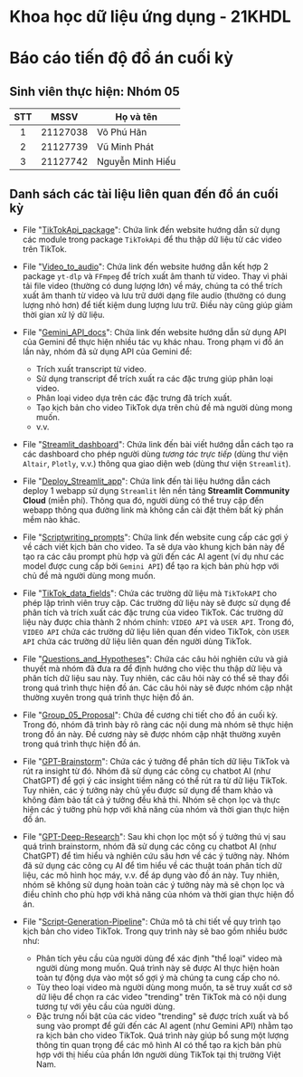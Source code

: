 # Khoa học dữ liệu ứng dụng - 21KHDL

# Báo cáo tiến độ đồ án cuối kỳ

## Sinh viên thực hiện: Nhóm 05

| STT |   MSSV   | Họ và tên        |
| :-: | :------: | ---------------- |
|  1  | 21127038 | Võ Phú Hãn       |
|  2  | 21127739 | Vũ Minh Phát     |
|  3  | 21127742 | Nguyễn Minh Hiếu |

## Danh sách các tài liệu liên quan đến đồ án cuối kỳ

- File "[TikTokApi_package](TikTokApi_package.url)": Chứa link đến website hướng dẫn sử dụng các module trong package `TikTokApi` để thu thập dữ liệu từ các video trên TikTok.

- File "[Video_to_audio](Video_to_audio.url)": Chứa link đến website hướng dẫn kết hợp 2 package `yt-dlp` và `FFmpeg` để trích xuất âm thanh từ video. Thay vì phải tải file video (thường có dung lượng lớn) về máy, chúng ta có thể trích xuất âm thanh từ video và lưu trữ dưới dạng file audio (thường có dung lượng nhỏ hơn) để tiết kiệm dung lượng lưu trữ. Điều này cũng giúp giảm thời gian xử lý dữ liệu.

- File "[Gemini_API_docs](Gemini_API_docs.url)": Chứa link đến website hướng dẫn sử dụng API của Gemini để thực hiện nhiều tác vụ khác nhau. Trong phạm vi đồ án lần này, nhóm đã sử dụng API của Gemini để:

  - Trích xuất transcript từ video.
  - Sử dụng transcript để trích xuất ra các đặc trưng giúp phân loại video.
  - Phân loại video dựa trên các đặc trưng đã trích xuất.
  - Tạo kịch bản cho video TikTok dựa trên chủ đề mà người dùng mong muốn.
  - v.v.

- File "[Streamlit_dashboard](Streamlit_dashboard.url)": Chứa link đến bài viết hướng dẫn cách tạo ra các dashboard cho phép người dùng _tương tác trực tiếp_ (dùng thư viện `Altair`, `Plotly`, v.v.) thông qua giao diện web (dùng thư viện `Streamlit`).

- File "[Deploy_Streamlit_app](Deploy_Streamlit_app.url)": Chứa link đến tài liệu hướng dẫn cách deploy 1 webapp sử dụng `Streamlit` lên nền tảng **Streamlit Community Cloud** (miễn phí). Thông qua đó, người dùng có thể truy cập đến webapp thông qua đường link mà không cần cài đặt thêm bất kỳ phần mềm nào khác.

- File "[Scriptwriting_prompts](Scriptwriting_prompts.url)": Chứa link đến website cung cấp các gợi ý về cách viết kịch bản cho video. Ta sẽ dựa vào khung kịch bản này để tạo ra các câu prompt phù hợp và gửi đến các AI agent (ví dụ như các model được cung cấp bởi `Gemini API`) để tạo ra kịch bản phù hợp với chủ đề mà người dùng mong muốn.

- File "[TikTok_data_fields](TikTok_data_fields.md)": Chứa các trường dữ liệu mà `TikTokAPI` cho phép lập trình viên truy cập. Các trường dữ liệu này sẽ được sử dụng để phân tích và trích xuất các đặc trưng của video TikTok. Các trường dữ liệu này được chia thành 2 nhóm chính: `VIDEO API` và `USER API`. Trong đó, `VIDEO API` chứa các trường dữ liệu liên quan đến video TikTok, còn `USER API` chứa các trường dữ liệu liên quan đến người dùng TikTok.

- File "[Questions_and_Hypotheses](Questions_and_Hypotheses.pdf)": Chứa các câu hỏi nghiên cứu và giả thuyết mà nhóm đã đưa ra để định hướng cho việc thu thập dữ liệu và phân tích dữ liệu sau này. Tuy nhiên, các câu hỏi này có thể sẽ thay đổi trong quá trình thực hiện đồ án. Các câu hỏi này sẽ được nhóm cập nhật thường xuyên trong quá trình thực hiện đồ án.

- File "[Group_05_Proposal](Group_05_Proposal.pdf)": Chứa đề cương chi tiết cho đồ án cuối kỳ. Trong đó, nhóm đã trình bày rõ ràng các nội dung mà nhóm sẽ thực hiện trong đồ án này. Đề cương này sẽ được nhóm cập nhật thường xuyên trong quá trình thực hiện đồ án.

- File "[GPT-Brainstorm](GPT-Brainstorm.pdf)": Chứa các ý tưởng để phân tích dữ liệu TikTok và rút ra insight từ đó. Nhóm đã sử dụng các công cụ chatbot AI (như ChatGPT) để gợi ý các insight tiềm năng có thể rút ra từ dữ liệu TikTok. Tuy nhiên, các ý tưởng này chủ yếu được sử dụng để tham khảo và không đảm bảo tất cả ý tưởng đều khả thi. Nhóm sẽ chọn lọc và thực hiện các ý tưởng phù hợp với khả năng của nhóm và thời gian thực hiện đồ án.

- File "[GPT-Deep-Research](GPT-Deep-Research.pdf)": Sau khi chọn lọc một số ý tưởng thú vị sau quá trình brainstorm, nhóm đã sử dụng các công cụ chatbot AI (như ChatGPT) để tìm hiểu và nghiên cứu sâu hơn về các ý tưởng này. Nhóm đã sử dụng các công cụ AI để tìm hiểu về các thuật toán phân tích dữ liệu, các mô hình học máy, v.v. để áp dụng vào đồ án này. Tuy nhiên, nhóm sẽ không sử dụng hoàn toàn các ý tưởng này mà sẽ chọn lọc và điều chỉnh cho phù hợp với khả năng của nhóm và thời gian thực hiện đồ án.

- File "[Script-Generation-Pipeline](Script-Generation-Pipeline.pdf)": Chứa mô tả chi tiết về quy trình tạo kịch bản cho video TikTok. Trong quy trình này sẽ bao gồm nhiều bước như:

  - Phân tích yêu cầu của người dùng để xác định "thể loại" video mà người dùng mong muốn. Quá trình này sẽ được AI thực hiện hoàn toàn tự động dựa vào một số gợi ý mà chúng ta cung cấp cho nó.
  - Tùy theo loại video mà người dùng mong muốn, ta sẽ truy xuất cơ sở dữ liệu để chọn ra các video "trending" trên TikTok mà có nội dung tương tự với yêu cầu của người dùng.
  - Đặc trưng nổi bật của các video "trending" sẽ được trích xuất và bổ sung vào prompt để gửi đến các AI agent (như Gemini API) nhằm tạo ra kịch bản cho video TikTok. Quá trình này giúp bổ sung một lượng thông tin quan trọng để các mô hình AI có thể tạo ra kịch bản phù hợp với thị hiếu của phần lớn người dùng TikTok tại thị trường Việt Nam.
